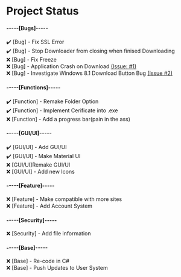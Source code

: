 # Project Status

#### -----[Bugs]-----  
:heavy_check_mark: [Bug] - Fix SSL Error  
:heavy_check_mark: [Bug] - Stop Downloader from closing when finised Downloading  
:x: [Bug] - Fix Freeze  
:x: [Bug] - Application Crash on Download [(Issue: #1)][5]  
:x: [Bug] - Investigate Windows 8.1 Download Button Bug [(Issue #2)][6]   
  
#### -----[Functions]-----  
:heavy_check_mark: [Function] - Remake Folder Option  
:heavy_check_mark: [Function] - Implement Cerificate into .exe  
:x: [Function] - Add a progress bar(pain in the ass)  
  
#### -----[GUI/UI]-----  
:heavy_check_mark: [GUI/UI] - Add GUI/UI  
:heavy_check_mark: [GUI/UI] - Make Material UI  
:x: [GUI/UI]Remake GUI/UI  
:x: [GUI/UI] - Add new Icons  
  
#### -----[Feature]-----  
:x: [Feature] - Make compatible with more sites  
:x: [Feature] - Add Account System  
  
#### -----[Security]-----  
:x: [Security] - Add file information  

#### -----[Base]-----  
:x: [Base] - Re-code in C#  
:x: [Base] - Push Updates to User System  

[5]: https://github.com/Stahlhelm-TV/multporn-image-downloader-v2/issues/1  
[6]: https://github.com/Stahlhelm-TV/multporn-image-downloader-v2/issues/2  
